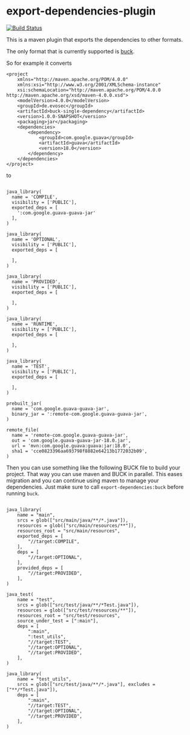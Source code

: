 # export-dependencies-plugin

[![Build Status](https://travis-ci.org/evosec/export-dependencies-maven-plugin.svg?branch=develop)](https://travis-ci.org/evosec/export-dependencies-maven-plugin)

This is a maven plugin that exports the dependencies to other formats.

The only format that is currently supported is [buck](https://buckbuild.com/).

So for example it converts

~~~
<project
    xmlns="http://maven.apache.org/POM/4.0.0"
    xmlns:xsi="http://www.w3.org/2001/XMLSchema-instance"
    xsi:schemaLocation="http://maven.apache.org/POM/4.0.0 http://maven.apache.org/xsd/maven-4.0.0.xsd">
    <modelVersion>4.0.0</modelVersion>
    <groupId>de.evosec</groupId>
    <artifactId>buck-single-dependency</artifactId>
    <version>1.0.0-SNAPSHOT</version>
    <packaging>jar</packaging>
    <dependencies>
        <dependency>
            <groupId>com.google.guava</groupId>
            <artifactId>guava</artifactId>
            <version>18.0</version>
        </dependency>
    </dependencies>
</project>
~~~

to

~~~

java_library(
  name = 'COMPILE',
  visibility = ['PUBLIC'],
  exported_deps = [
    ':com.google.guava-guava-jar'
  ],
)

java_library(
  name = 'OPTIONAL',
  visibility = ['PUBLIC'],
  exported_deps = [
    
  ],
)

java_library(
  name = 'PROVIDED',
  visibility = ['PUBLIC'],
  exported_deps = [
    
  ],
)

java_library(
  name = 'RUNTIME',
  visibility = ['PUBLIC'],
  exported_deps = [
    
  ],
)

java_library(
  name = 'TEST',
  visibility = ['PUBLIC'],
  exported_deps = [
    
  ],
)

prebuilt_jar(
  name = 'com.google.guava-guava-jar',
  binary_jar = ':remote-com.google.guava-guava-jar',
)

remote_file(
  name = 'remote-com.google.guava-guava-jar',
  out = 'com.google.guava-guava-jar-18.0.jar',
  url = 'mvn:com.google.guava:guava:jar:18.0',
  sha1 = 'cce0823396aa693798f8882e64213b1772032b09',
)

~~~

Then you can use something like the following BUCK file to build your project. That way you can use maven and BUCK in parallel. This eases migration and you can continue using maven to manage your dependencies. Just make sure to call `export-dependencies:buck` before running `buck`.

~~~

java_library(
    name = "main",
    srcs = glob(["src/main/java/**/*.java"]),
    resources = glob(["src/main/resources/**"]),
    resources_root = "src/main/resources",
    exported_deps = [
    	"//target:COMPILE",
    ],
    deps = [
        "//target:OPTIONAL",
    ],
    provided_deps = [
    	"//target:PROVIDED",
    ],
)

java_test(
    name = "test",
    srcs = glob(["src/test/java/**/*Test.java"]),
    resources = glob(["src/test/resources/**"]),
    resources_root = "src/test/resources",
    source_under_test = [":main"],
    deps = [
        ":main",
        ":test_utils",
        "//target:TEST",
        "//target:OPTIONAL",
        "//target:PROVIDED",
    ],
)

java_library(
    name = "test_utils",
    srcs = glob(["src/test/java/**/*.java"], excludes = ["**/*Test.java"]),
    deps = [
    	":main",
    	"//target:TEST",
    	"//target:OPTIONAL",
        "//target:PROVIDED",
    ],
)

~~~
